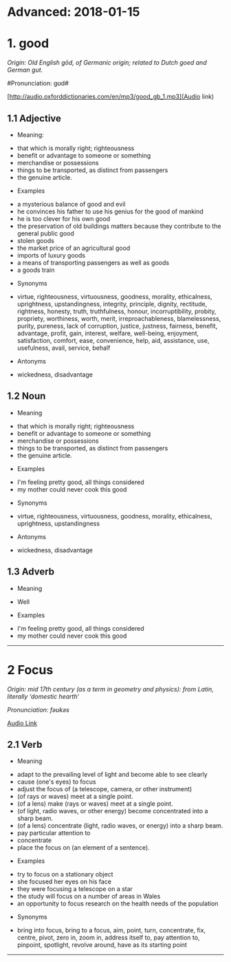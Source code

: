 # **Advanced: 2018-01-15**

# 1. good

_Origin: Old English gōd,  of Germanic origin; related to Dutch goed and German gut._

#Pronunciation: ɡʊd#

[http://audio.oxforddictionaries.com/en/mp3/good_gb_1.mp3](Audio link)

## 1.1 Adjective
  * Meaning:
   - that which is morally right; righteousness
   - benefit or advantage to someone or something
   - merchandise or possessions
   - things to be transported,  as distinct from passengers
   - the genuine article.
  * Examples
   - a mysterious balance of good and evil
   - he convinces his father to use his genius for the good of mankind
   - he is too clever for his own good
   - the preservation of old buildings matters because they contribute to the general public good
   - stolen goods
   - the market price of an agricultural good
   - imports of luxury goods
   - a means of transporting passengers as well as goods
   - a goods train
  * Synonyms
   - virtue, righteousness, virtuousness, goodness, morality, ethicalness, uprightness, upstandingness, integrity, principle, dignity, rectitude, rightness, honesty, truth, truthfulness, honour, incorruptibility, probity, propriety, worthiness, worth, merit, irreproachableness, blamelessness, purity, pureness, lack of corruption, justice, justness, fairness, benefit, advantage, profit, gain, interest, welfare, well-being, enjoyment, satisfaction, comfort, ease, convenience, help, aid, assistance, use, usefulness, avail, service, behalf
  * Antonyms
   - wickedness, disadvantage

## 1.2 Noun
  * Meaning
   - that which is morally right; righteousness
   - benefit or advantage to someone or something
   - merchandise or possessions
   - things to be transported,  as distinct from passengers
   - the genuine article.
  * Examples
   - I'm feeling pretty good, all things considered
   - my mother could never cook this good
  * Synonyms
   - virtue, righteousness, virtuousness, goodness, morality, ethicalness, uprightness, upstandingness
  * Antonyms
   - wickedness, disadvantage

## 1.3 Adverb
  * Meaning
   - Well
  * Examples
   - I'm feeling pretty good, all things considered
   - my mother could never cook this good
---

# 2 Focus

_Origin: mid 17th century (as a term in geometry and physics): from Latin, literally ‘domestic hearth’_

*Pronunciation: fəʊkəs*

[Audio Link](http://audio.oxforddictionaries.com/en/mp3/focus_gb_1.mp3)

## 2.1 Verb
  * Meaning
   - adapt to the prevailing level of light and become able to see clearly
   - cause (one's eyes) to focus
   - adjust the focus of (a telescope, camera, or other instrument)
   - (of rays or waves) meet at a single point.
   - (of a lens) make (rays or waves) meet at a single point.
   - (of light, radio waves, or other energy) become concentrated into a sharp beam.
   - (of a lens) concentrate (light, radio waves, or energy) into a sharp beam.
   - pay particular attention to
   - concentrate
   - place the focus on (an element of a sentence).
  * Examples
   - try to focus on a stationary object
   - she focused her eyes on his face
   - they were focusing a telescope on a star
   - the study will focus on a number of areas in Wales
   - an opportunity to focus research on the health needs of the population
  * Synonyms
   - bring into focus, bring to a focus, aim, point, turn, concentrate, fix, centre, pivot, zero in, zoom in, address itself to, pay attention to, pinpoint, spotlight, revolve around, have as its starting point
---

